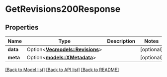 # GetRevisions200Response

## Properties

Name | Type | Description | Notes
------------ | ------------- | ------------- | -------------
**data** | Option<[**Vec<models::Revisions>**](Revisions.md)> |  | [optional]
**meta** | Option<[**models::XMetadata**](x-metadata.md)> |  | [optional]

[[Back to Model list]](../README.md#documentation-for-models) [[Back to API list]](../README.md#documentation-for-api-endpoints) [[Back to README]](../README.md)


